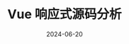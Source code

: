---
title: 'Vue 响应式源码分析'
date: 2024-06-20
description: "分析 Vue 源码的响应式系统部分"
tags: ["Vue"]
draft: true
---